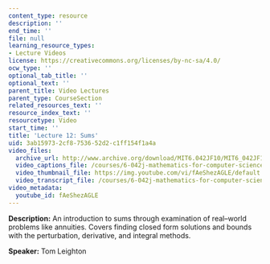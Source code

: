 ```yaml
---
content_type: resource
description: ''
end_time: ''
file: null
learning_resource_types:
- Lecture Videos
license: https://creativecommons.org/licenses/by-nc-sa/4.0/
ocw_type: ''
optional_tab_title: ''
optional_text: ''
parent_title: Video Lectures
parent_type: CourseSection
related_resources_text: ''
resource_index_text: ''
resourcetype: Video
start_time: ''
title: 'Lecture 12: Sums'
uid: 3ab15973-2cf8-7536-52d2-c1ff154f1a4a
video_files:
  archive_url: http://www.archive.org/download/MIT6.042JF10/MIT6_042JF10_lec12_300k.mp4
  video_captions_file: /courses/6-042j-mathematics-for-computer-science-fall-2010/c0ebc685934558d9839900cf64f16c97_fAeShezAGLE.vtt
  video_thumbnail_file: https://img.youtube.com/vi/fAeShezAGLE/default.jpg
  video_transcript_file: /courses/6-042j-mathematics-for-computer-science-fall-2010/35c5b44faacb08f9bcd51cdf5d22506e_fAeShezAGLE.pdf
video_metadata:
  youtube_id: fAeShezAGLE
---
```


**Description:** An introduction to sums through examination of real–world problems like annuities. Covers finding closed form solutions and bounds with the perturbation, derivative, and integral methods.

**Speaker:** Tom Leighton

